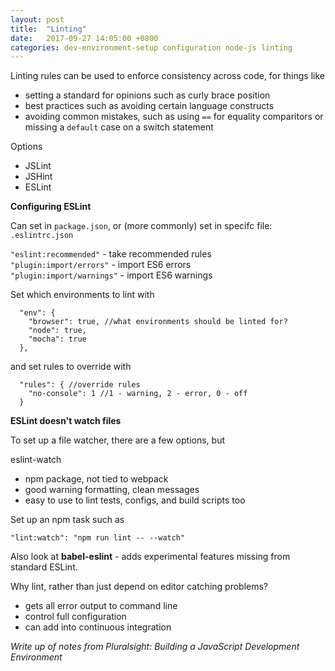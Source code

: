 ```yaml
---
layout: post
title:  "Linting"
date:   2017-09-27 14:05:00 +0800
categories: dev-environment-setup configuration node-js linting
---
```


Linting rules can be used to enforce consistency across code, for things like
- setting a standard for opinions such as curly brace position
- best practices such as avoiding certain language constructs
- avoiding common mistakes, such as using `==` for equality comparitors or missing a `default` case on a switch statement

Options
- JSLint
- JSHint
- ESLint

**Configuring ESLint**

Can set in `package.json`, or (more commonly) set in specifc file: `.eslintrc.json`

`"eslint:recommended"` - take recommended rules  
`"plugin:import/errors"` - import ES6 errors  
`"plugin:import/warnings"` - import ES6 warnings  

Set which environments to lint with 

```
  "env": {
    "browser": true, //what environments should be linted for?
    "node": true,
    "mocha": true
  },
```

and set rules to override with
```
  "rules": { //override rules
  	"no-console": 1 //1 - warning, 2 - error, 0 - off
  }
```

**ESLint doesn't watch files**

To set up a file watcher, there are a few options, but 

eslint-watch
- npm package, not tied to webpack
- good warning formatting, clean messages
- easy to use to lint tests, configs, and build scripts too

Set up an npm task such as  

`"lint:watch": "npm run lint -- --watch"` 

Also look at **babel-eslint** - adds experimental features missing from standard ESLint.

Why lint, rather than just depend on editor catching problems? 
- gets all error output to command line
- control full configuration
- can add into continuous integration 



*Write up of notes from Pluralsight: Building a JavaScript Development Environment*